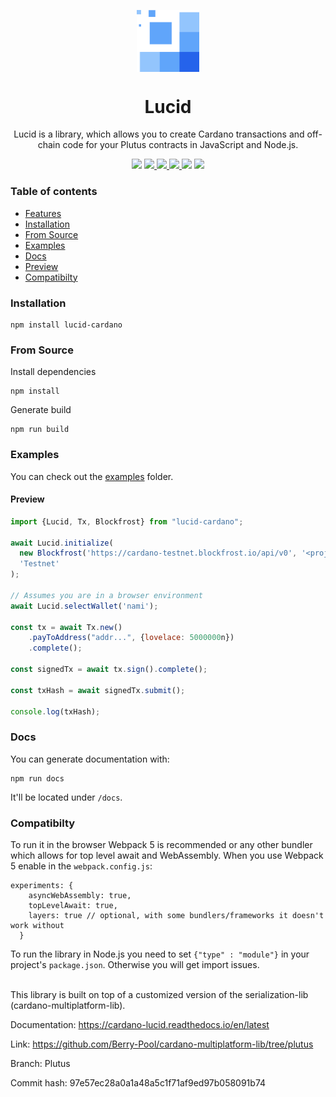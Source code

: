 <p align="center">
  <img width="100px" src="./src/logo/lucid.svg" align="center" alt="GitHub Readme Stats" />
  <h1 align="center">Lucid</h1>
  <p align="center">Lucid is a library, which allows you to create Cardano transactions and off-chain code for your Plutus contracts in JavaScript and Node.js.</p>

  <p align="center">
    <img src="https://img.shields.io/github/commit-activity/m/berry-pool/lucid?style=flat-square" />
     <a href="https://berry-pool.github.io/lucid/">
      <img src="https://img.shields.io/readthedocs/cardano-lucid?style=flat-square" />
    </a>
    <a href="https://www.npmjs.com/package/lucid-cardano">
      <img src="https://img.shields.io/npm/v/lucid-cardano?style=flat-square" />
    </a>
    <a href="https://www.npmjs.com/package/lucid-cardano">
      <img src="https://img.shields.io/npm/dw/lucid-cardano?style=flat-square" />
    </a>
    <img src="https://img.shields.io/npm/l/lucid-cardano?style=flat-square" />
    <a href="https://twitter.com/berry_ales">
      <img src="https://img.shields.io/twitter/follow/berry_ales?style=flat-square&logo=twitter" />
    </a>
  </p>

</p>


### Table of contents

- [Features](#features)
- [Installation](#installation)
- [From Source](#from-source)
- [Examples](#examples)
- [Docs](#docs)
- [Preview](#preview)
- [Compatibilty](#compatibilty)

### Installation
```
npm install lucid-cardano
```

### From Source

Install dependencies
```
npm install
```

Generate build
```
npm run build
```

### Examples

You can check out the [examples](./src/examples/) folder.

#### Preview

```js
import {Lucid, Tx, Blockfrost} from "lucid-cardano";

await Lucid.initialize(
  new Blockfrost('https://cardano-testnet.blockfrost.io/api/v0', '<projectId>'),
  'Testnet'
);

// Assumes you are in a browser environment
await Lucid.selectWallet('nami');

const tx = await Tx.new()
    .payToAddress("addr...", {lovelace: 5000000n})
    .complete();

const signedTx = await tx.sign().complete();

const txHash = await signedTx.submit();

console.log(txHash);
```
### Docs

You can generate documentation with:
```
npm run docs
```
It'll be located under `/docs`.

### Compatibilty

To run it in the browser Webpack 5 is recommended or any other bundler which allows for top level await and WebAssembly. When you use Webpack 5 enable in the `webpack.config.js`:
```
experiments: {
    asyncWebAssembly: true,
    topLevelAwait: true,
    layers: true // optional, with some bundlers/frameworks it doesn't work without
  }
```

To run the library in Node.js you need to set `{"type" : "module"}` in your project's `package.json`. Otherwise you will get import issues.

<br />
This library is built on top of a customized version of the serialization-lib (cardano-multiplatform-lib).

Documentation: https://cardano-lucid.readthedocs.io/en/latest

Link: https://github.com/Berry-Pool/cardano-multiplatform-lib/tree/plutus

Branch: Plutus

Commit hash: 97e57ec28a0a1a48a5c1f71af9ed97b058091b74